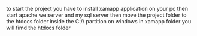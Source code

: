 to start the project you have to install xamapp application on your pc then start apache we server and my sql server then move the project folder to the htdocs folder inside the C:// partition on windows in xamapp folder you will fimd the htdocs folder 
